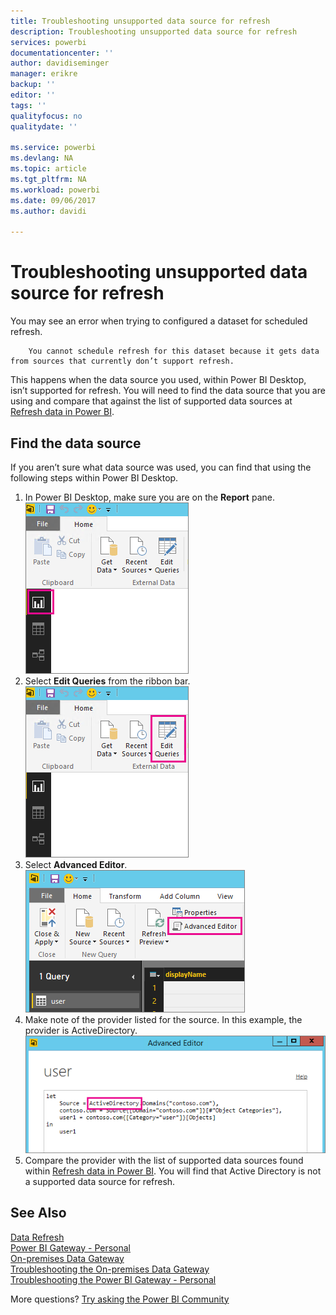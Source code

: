 ```yaml
---
title: Troubleshooting unsupported data source for refresh
description: Troubleshooting unsupported data source for refresh
services: powerbi
documentationcenter: ''
author: davidiseminger
manager: erikre
backup: ''
editor: ''
tags: ''
qualityfocus: no
qualitydate: ''

ms.service: powerbi
ms.devlang: NA
ms.topic: article
ms.tgt_pltfrm: NA
ms.workload: powerbi
ms.date: 09/06/2017
ms.author: davidi

---
```

# Troubleshooting unsupported data source for refresh
You may see an error when trying to configured a dataset for scheduled refresh.

        You cannot schedule refresh for this dataset because it gets data from sources that currently don’t support refresh.

This happens when the data source you used, within Power BI Desktop, isn’t supported for refresh. You will need to find the data source that you are using and compare that against the list of supported data sources at [Refresh data in Power BI](refresh-data.md). 

## Find the data source
If you aren’t sure what data source was used, you can find that using the following steps within Power BI Desktop.  

1. In Power BI Desktop, make sure you are on the **Report** pane.  
   ![](media/service-admin-troubleshoot-unsupported-data-source-for-refresh/tshoot-report-pane.png)
2. Select **Edit Queries** from the ribbon bar.  
   ![](media/service-admin-troubleshoot-unsupported-data-source-for-refresh/tshoot-edit-queries.png)
3. Select **Advanced Editor**.  
   ![](media/service-admin-troubleshoot-unsupported-data-source-for-refresh/tshoot-advanced-editor.png)
4. Make note of the provider listed for the source.  In this example, the provider is ActiveDirectory.  
   ![](media/service-admin-troubleshoot-unsupported-data-source-for-refresh/tshoot-provider.png)
5. Compare the provider with the list of supported data sources found within [Refresh data in Power BI](refresh-data.md).  You will find that Active Directory is not a supported data source for refresh.  

## See Also
[Data Refresh](refresh-data.md)  
[Power BI Gateway - Personal](personal-gateway.md)  
[On-premises Data Gateway](service-gateway-onprem.md)  
[Troubleshooting the On-premises Data Gateway](service-gateway-onprem-tshoot.md)  
[Troubleshooting the Power BI Gateway - Personal](service-admin-troubleshooting-power-bi-personal-gateway.md)  

More questions? [Try asking the Power BI Community](http://community.powerbi.com/)

